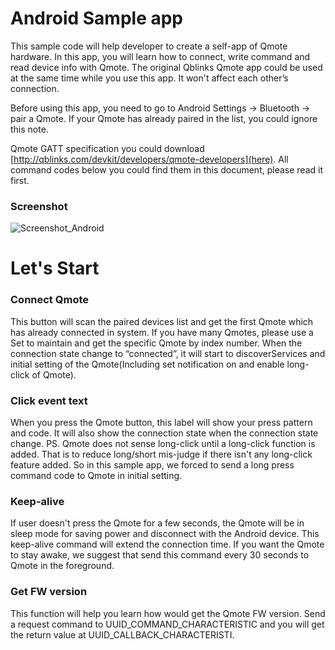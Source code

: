 Android Sample app
==============
This sample code will help developer to create a self-app of Qmote hardware.
In this app, you will learn how to connect, write command and read device info with Qmote.
The original Qblinks Qmote app could be used at the same time while you use this app. It won't affect each other’s connection.

Before using this app, you need to go to Android Settings -> Bluetooth -> pair a Qmote. If your Qmote has already paired in the list, you could ignore this note.

Qmote GATT specification you could download [http://qblinks.com/devkit/developers/qmote-developers](here).
All command codes below you could find them in this document, please read it first.

### Screenshot
![Screenshot_Android](https://github.com/qblinks/qmote_makers_projects/blob/master/Qmote_Android_Sample/Screenshot_Android.jpg?raw=true)

Let's Start
===========
### Connect Qmote
This button will scan the paired devices list and get the first Qmote which has already connected in system.
If you have many Qmotes, please use a Set<BluetoothDevice> to maintain and get the specific Qmote by index number.
When the connection state change to “connected”, it will start to discoverServices and initial setting of the Qmote(Including set notification on and enable long-click of Qmote).

### Click event text
When you press the Qmote button, this label will show your press pattern and code. It will also show the connection state when the connection state change.
PS. Qmote does not sense long-click until a long-click function is added. That is to reduce long/short mis-judge if there isn't any long-click feature added. So in this sample app, we forced to send a long press command code to Qmote in initial setting.

### Keep-alive
If user doesn't press the Qmote for a few seconds, the Qmote will be in sleep mode for saving power and disconnect with the Android device. This keep-alive command will extend the connection time. If you want the Qmote to stay awake, we suggest that send this command every 30 seconds to Qmote in the foreground.

### Get FW version
This function will help you learn how would get the Qmote FW version. Send a request command to UUID_COMMAND_CHARACTERISTIC and you will get the return value at UUID_CALLBACK_CHARACTERISTI. 
